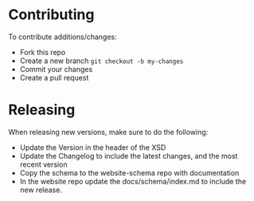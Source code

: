 # Contributing

To contribute additions/changes:

* Fork this repo
* Create a new branch `git checkout -b my-changes`
* Commit your changes
* Create a pull request

# Releasing

When releasing new versions, make sure to do the following:

* Update the Version in the header of the XSD
* Update the Changelog to include the latest changes, and the most 
recent version
* Copy the schema to the website-schema repo with documentation
* In the website repo update the docs/schema/index.md to include the 
new release.

